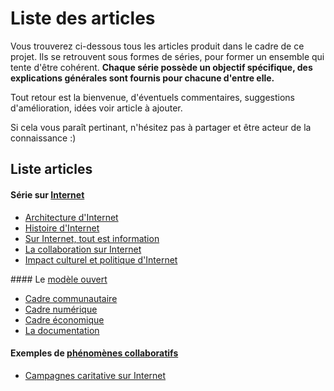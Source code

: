 # Liste des articles

Vous trouverez ci-dessous tous les articles produit dans le cadre de ce projet. Ils se retrouvent sous formes de séries, pour former un ensemble qui tente d'être cohérent.
**Chaque série possède un objectif spécifique, des explications générales sont fournis pour chacune d'entre elle.**

Tout retour est la bienvenue, d'éventuels commentaires, suggestions d'amélioration, idées voir article à ajouter.  

Si cela vous paraît pertinant, n'hésitez pas à partager et être acteur de la connaissance :)

## Liste articles

#### Série sur [Internet](Internet/)
- [Architecture d'Internet](Internet/architecture_internet.md)
- [Histoire d'Internet](Internet/histoire_internet.md)
- [Sur Internet, tout est information](Internet/sur_internet_tout_est_information.md)
- [La collaboration sur Internet](Internet/collaboration_sur_internet.md)
- [Impact culturel et politique d'Internet](Internet/impact_culturel_politique_internet.md)

#### Le [modèle ouvert](modele_ouvert/)
- [Cadre communautaire](modele_ouvert/cadre_communautaire.md)
- [Cadre numérique](modele_ouvert/cadre_numerique.md)
- [Cadre économique](modele_ouvert/cadre_economique.md)
- [La documentation](modele_ouvert/documentation.md)

#### Exemples de [phénomènes collaboratifs](exemples_collaboration/)
- [Campagnes caritative sur Internet](exemples_collaboration/campagnes_caritative.md)
